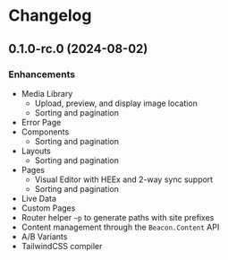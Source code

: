 # Changelog

## 0.1.0-rc.0 (2024-08-02)

### Enhancements
  * Media Library
    * Upload, preview, and display image location
    * Sorting and pagination
  * Error Page
  * Components
    * Sorting and pagination
  * Layouts
    * Sorting and pagination
  * Pages
    * Visual Editor with HEEx and 2-way sync support
    * Sorting and pagination
  * Live Data
  * Custom Pages
  * Router helper `~p` to generate paths with site prefixes
  * Content management through the `Beacon.Content` API
  * A/B Variants
  * TailwindCSS compiler
